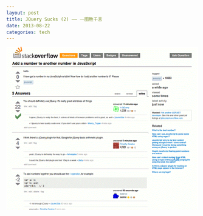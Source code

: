 ```yaml
---
layout: post
title: JQuery Sucks (2) —— 一图胜千言
date: 2013-08-22
categories: tech
---
```


![hehe](/images/jquery-hehe.gif)